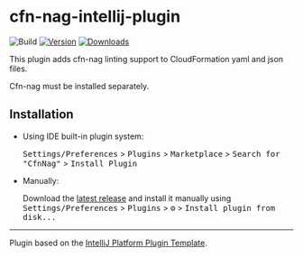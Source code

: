 # cfn-nag-intellij-plugin

![Build](https://github.com/MMTDigital/cfn-nag-intellij-plugin/workflows/Build/badge.svg)
[![Version](https://img.shields.io/jetbrains/plugin/v/19374-cfn-nag.svg)](https://plugins.jetbrains.com/plugin/19374-cfn-nag)
[![Downloads](https://img.shields.io/jetbrains/plugin/d/19374-cfn-nag.svg)](https://plugins.jetbrains.com/plugin/19374-cfn-nag)

<!-- Plugin description -->
This plugin adds cfn-nag linting support to CloudFormation yaml and json files.

Cfn-nag must be installed separately.
<!-- Plugin description end -->

## Installation

- Using IDE built-in plugin system:
  
  <kbd>Settings/Preferences</kbd> > <kbd>Plugins</kbd> > <kbd>Marketplace</kbd> > <kbd>Search for "CfnNag"</kbd> >
  <kbd>Install Plugin</kbd>
  
- Manually:

  Download the [latest release](https://github.com/TGNThump/cfn-nag-intellij-plugin/releases/latest) and install it manually using
  <kbd>Settings/Preferences</kbd> > <kbd>Plugins</kbd> > <kbd>⚙️</kbd> > <kbd>Install plugin from disk...</kbd>


---
Plugin based on the [IntelliJ Platform Plugin Template][template].

[template]: https://github.com/JetBrains/intellij-platform-plugin-template
